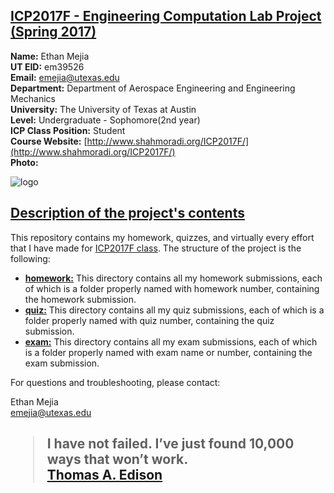 <h2 id="firstHead"><a href="#firstHead">ICP2017F - Engineering Computation Lab Project (Spring 2017)</a></h2>

**Name:** Ethan Mejia<br>
**UT EID:** em39526<br>
**Email:** emejia@utexas.edu<br>
**Department:** Department of Aerospace Engineering and Engineering Mechanics<br>
**University:** The University of Texas at Austin<br>
**Level:** Undergraduate - Sophomore(2nd year)<br>
**ICP Class Position:** Student<br>
**Course Website:** [http://www.shahmoradi.org/ICP2017F/](http://www.shahmoradi.org/ICP2017F/)<br>
**Photo:** 

![logo](http://i.imgur.com/hfyeQmv.jpg)

<h2 id="secondHead"><a href="#secondHead">Description of the project's contents</a></h2>


This repository contains my homework, quizzes, and virtually every effort that I have made for [ICP2017F class](http://www.shahmoradi.org/ICP2017F/). The structure of the project is the following:

*   **[homework:](https://github.com/mufc1111/COE301/tree/master/homework)** This directory contains all my homework submissions, each of which is a folder properly named with homework number, containing the homework submission.
*   **[quiz:](https://github.com/mufc1111/COE301/tree/master/quiz)** This directory contains all my quiz submissions, each of which is a folder properly named with quiz number, containing the quiz submission.
*   **[exam:](https://github.com/mufc1111/COE301/tree/master/exam)** This directory contains all my exam submissions, each of which is a folder properly named with exam name or number, containing the exam submission.

For questions and troubleshooting, please contact:

Ethan Mejia<br>
emejia@utexas.edu

<h2>
    <blockquote>
        <p>
            I have not failed. I’ve just found 10,000 ways that won’t work.
            <br />
            <a href="https://en.wikipedia.org/wiki/Thomas_Edison">Thomas A. Edison</a>
        </p>
    </blockquote>
</h2>

